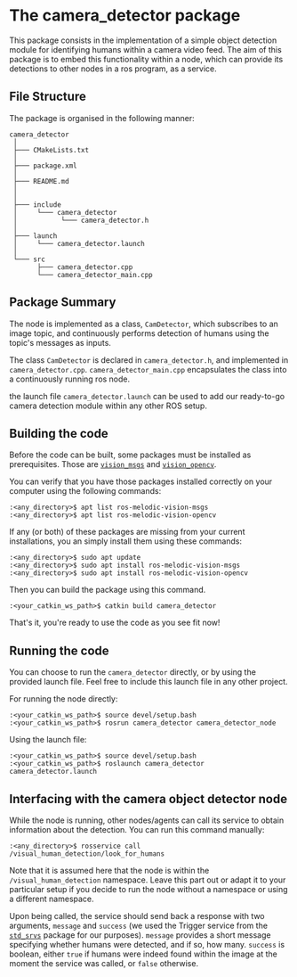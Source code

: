 # The camera_detector package

This package consists in the implementation of a simple object detection module for identifying humans within a camera video feed. The aim of this package is to embed this functionality within a node, which can provide its detections to other nodes in a ros program, as a service.

## File Structure

The package is organised in the following manner:

```
camera_detector
 │
 ├─── CMakeLists.txt
 │
 ├─── package.xml
 │
 ├─── README.md
 │
 │
 ├─── include
 │     └─── camera_detector
 │           └─── camera_detector.h
 │
 ├─── launch
 │     └─── camera_detector.launch
 │
 └─── src
       ├─── camera_detector.cpp
       └─── camera_detector_main.cpp
```

## Package Summary

The node is implemented as a class, ```CamDetector```, which subscribes to an image topic, and continuously performs detection of humans using the topic's messages as inputs.

The class ```CamDetector``` is declared in ```camera_detector.h```, and implemented in ```camera_detector.cpp```. ```camera_detector_main.cpp``` encapsulates the class into a continuously running ros node.

the launch file ```camera_detector.launch``` can be used to add our ready-to-go camera detection module within any other ROS setup.

## Building the code

Before the code can be built, some packages must be installed as prerequisites. Those are [```vision_msgs```](http://wiki.ros.org/vision_msgs) and [```vision_opencv```](http://wiki.ros.org/action/show/vision_opencv).

You can verify that you have those packages installed correctly on your computer using the following commands:
```
:<any_directory>$ apt list ros-melodic-vision-msgs
:<any_directory>$ apt list ros-melodic-vision-opencv
```

If any (or both) of these packages are missing from your current installations, you an simply install them using these commands:
```
:<any_directory>$ sudo apt update
:<any_directory>$ sudo apt install ros-melodic-vision-msgs
:<any_directory>$ sudo apt install ros-melodic-vision-opencv
```

Then you can build the package using this command.
```
:<your_catkin_ws_path>$ catkin build camera_detector
```
That's it, you're ready to use the code as you see fit now!

## Running the code

You can choose to run the ```camera_detector``` directly, or by using the provided launch file. Feel free to include this launch file in any other project.

For running the node directly:
```
:<your_catkin_ws_path>$ source devel/setup.bash
:<your_catkin_ws_path>$ rosrun camera_detector camera_detector_node
```

Using the launch file:
```
:<your_catkin_ws_path>$ source devel/setup.bash
:<your_catkin_ws_path>$ roslaunch camera_detector camera_detector.launch
```

## Interfacing with the camera object detector node

While the node is running, other nodes/agents can call its service to obtain information about the detection. You can run this command manually:
```
:<any_directory>$ rosservice call /visual_human_detection/look_for_humans
```
Note that it is assumed here that the node is within the ```/visual_human_detection``` namespace. Leave this part out or adapt it to your particular setup if you decide to run the node without a namespace or using a different namespace.

Upon being called, the service should send back a response with two arguments, ```message``` and ```success``` (we used the Trigger service from the [```std_srvs```](http://wiki.ros.org/std_srvs) package for our purposes). ```message``` provides a short message specifying whether humans were detected, and if so, how many. ```success``` is boolean, either ```true``` if humans were indeed found within the image at the moment the service was called, or ```false``` otherwise.

